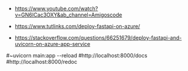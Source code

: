 - https://www.youtube.com/watch?v=GN6ICac3OXY&ab_channel=Amigoscode

- https://www.tutlinks.com/deploy-fastapi-on-azure/

- https://stackoverflow.com/questions/66251679/deploy-fastapi-and-uvicorn-on-azure-app-service

#~uvicorn main:app --reload
#http://localhost:8000/docs
#http://localhost:8000/redoc
